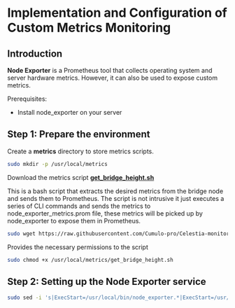 # Implementation and Configuration of Custom Metrics Monitoring

## Introduction

**Node Exporter** is a Prometheus tool that collects operating system and server hardware metrics. However, it can also be used to expose custom metrics.

Prerequisites:
- Install node_exporter on your server

## Step 1: Prepare the environment

Create a **metrics** directory to store metrics scripts.

```bash
sudo mkdir -p /usr/local/metrics
```

Download the metrics script **[get_bridge_height.sh](https://github.com/Cumulo-pro/Celestia-monitoring/blob/main/bridge-monitor/get_bridge_height.sh)**

This is a bash script that extracts the desired metrics from the bridge node and sends them to Prometheus. The script is not intrusive it just executes a series of CLI commands and sends the metrics to node_exporter_metrics.prom file, these metrics will be picked up by node_exporter to expose them in Prometheus. 

```bash
sudo wget https://raw.githubusercontent.com/Cumulo-pro/Celestia-monitoring/main/bridge-monitor/get_bridge_height.sh -O /usr/local/metrics/get_bridge_height.sh
```

Provides the necessary permissions to the script
```bash
sudo chmod +x /usr/local/metrics/get_bridge_height.sh
```

## Step 2: Setting up the Node Exporter service

```bash
sudo sed -i 's|ExecStart=/usr/local/bin/node_exporter.*|ExecStart=/usr/local/bin/node_exporter --collector.textfile.directory=/usr/local/metrics|' /etc/systemd/system/node_exporter.service
```

